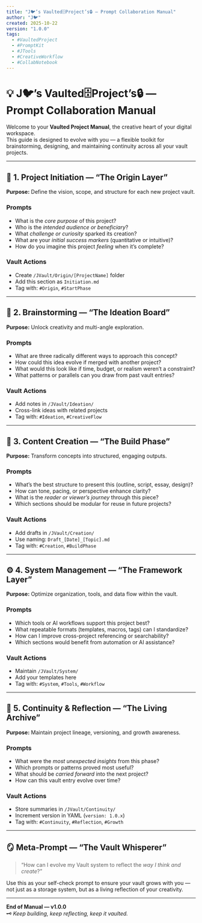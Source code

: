 ```yaml
---
title: "J🐦’s Vaulted🗄️Project’s🔒 — Prompt Collaboration Manual"
author: "J🐦"
created: 2025-10-22
version: "1.0.0"
tags:
  - #VaultedProject
  - #PromptKit
  - #JTools
  - #CreativeWorkflow
  - #CollabNotebook
---
```


# 💡 J🐦’s Vaulted🗄️Project’s🔒 — Prompt Collaboration Manual

Welcome to your **Vaulted Project Manual**, the creative heart of your digital workspace.  
This guide is designed to evolve with you — a flexible toolkit for brainstorming, designing, and maintaining continuity across all your vault projects.

---

## 🧱 1. Project Initiation — “The Origin Layer”

**Purpose:** Define the vision, scope, and structure for each new project vault.

### Prompts
- What is the *core purpose* of this project?
- Who is the *intended audience or beneficiary*?
- What *challenge or curiosity* sparked its creation?
- What are your *initial success markers* (quantitative or intuitive)?
- How do you imagine this project *feeling* when it’s complete?

### Vault Actions
- Create `/JVault/Origin/[ProjectName]` folder  
- Add this section as `Initiation.md`
- Tag with: `#Origin`, `#StartPhase`

---

## 🌱 2. Brainstorming — “The Ideation Board”

**Purpose:** Unlock creativity and multi-angle exploration.

### Prompts
- What are three radically different ways to approach this concept?
- How could this idea evolve if merged with another project?
- What would this look like if time, budget, or realism weren’t a constraint?
- What patterns or parallels can you draw from past vault entries?

### Vault Actions
- Add notes in `/JVault/Ideation/`
- Cross-link ideas with related projects  
- Tag with: `#Ideation`, `#CreativeFlow`

---

## 🧩 3. Content Creation — “The Build Phase”

**Purpose:** Transform concepts into structured, engaging outputs.

### Prompts
- What’s the best structure to present this (outline, script, essay, design)?
- How can tone, pacing, or perspective enhance clarity?
- What is the *reader or viewer’s journey* through this piece?
- Which sections should be modular for reuse in future projects?

### Vault Actions
- Add drafts in `/JVault/Creation/`
- Use naming: `Draft_[Date]_[Topic].md`
- Tag with: `#Creation`, `#BuildPhase`

---

## ⚙️ 4. System Management — “The Framework Layer”

**Purpose:** Optimize organization, tools, and data flow within the vault.

### Prompts
- Which tools or AI workflows support this project best?
- What repeatable formats (templates, macros, tags) can I standardize?
- How can I improve cross-project referencing or searchability?
- Which sections would benefit from automation or AI assistance?

### Vault Actions
- Maintain `/JVault/System/`
- Add your templates here  
- Tag with: `#System`, `#Tools`, `#Workflow`

---

## 🔁 5. Continuity & Reflection — “The Living Archive”

**Purpose:** Maintain project lineage, versioning, and growth awareness.

### Prompts
- What were the *most unexpected insights* from this phase?
- Which prompts or patterns proved most useful?
- What should be *carried forward* into the next project?
- How can this vault entry evolve over time?

### Vault Actions
- Store summaries in `/JVault/Continuity/`
- Increment version in YAML (`version: 1.0.x`)
- Tag with: `#Continuity`, `#Reflection`, `#Growth`

---

## 🪞 Meta-Prompt — “The Vault Whisperer”

> “How can I evolve my Vault system to reflect the *way I think and create*?”

Use this as your self-check prompt to ensure your vault grows with you — not just as a storage system, but as a living reflection of your creativity.

---

**End of Manual — v1.0.0**  
🗝️ *Keep building, keep reflecting, keep it vaulted.*
